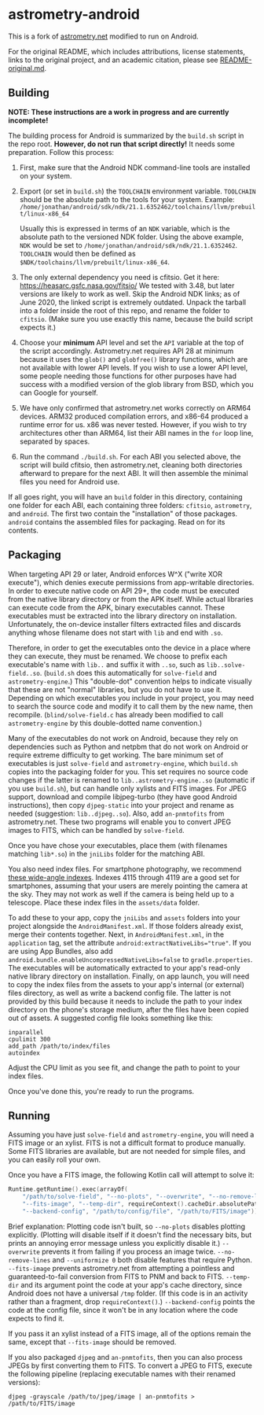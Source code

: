 # astrometry-android
This is a fork of [astrometry.net](https://github.com/dstndstn/astrometry.net) modified to run on Android.

For the original README, which includes attributions, license statements, links to the original project, and an academic citation,
please see [README-original.md](https://github.com/DiDacTex/astrometry-android/blob/master/README-original.md).

## Building

**NOTE: These instructions are a work in progress and are currently incomplete!**

The building process for Android is summarized by the `build.sh` script in the repo root.
**However, do not run that script directly!** It needs some preparation.
Follow this process:

1. First, make sure that the Android NDK command-line tools are installed on your system.
1. Export (or set in `build.sh`) the `TOOLCHAIN` environment variable.
   `TOOLCHAIN` should be the absolute path to the tools for your system.
   Example: `/home/jonathan/android/sdk/ndk/21.1.6352462/toolchains/llvm/prebuilt/linux-x86_64`
   
   Usually this is expressed in terms of an `NDK` variable, which is the absolute path to the versioned NDK folder.
   Using the above example, `NDK` would be set to `/home/jonathan/android/sdk/ndk/21.1.6352462`.
   `TOOLCHAIN` would then be defined as `$NDK/toolchains/llvm/prebuilt/linux-x86_64`.
1. The only external dependency you need is cfitsio. Get it here: https://heasarc.gsfc.nasa.gov/fitsio/
   We tested with 3.48, but later versions are likely to work as well.
   Skip the Android NDK links; as of June 2020, the linked script is extremely outdated.
   Unpack the tarball into a folder inside the root of this repo, and rename the folder to `cfitsio`.
   (Make sure you use exactly this name, because the build script expects it.)
1. Choose your **minimum** API level and set the `API` variable at the top of the script accordingly.
   Astrometry.net requires API 28 at minimum because it uses the `glob()` and `globfree()` library functions,
   which are not available with lower API levels.
   If you wish to use a lower API level, some people needing those functions for other purposes
   have had success with a modified version of the glob library from BSD, which you can Google for yourself.
1. We have only confirmed that astrometry.net works correctly on ARM64 devices.
   ARM32 produced compilation errors, and x86-64 produced a runtime error for us. x86 was never tested.
   However, if you wish to try architectures other than ARM64,
   list their ABI names in the `for` loop line, separated by spaces.
1. Run the command `./build.sh`. For each ABI you selected above, the script will build cfitsio,
   then astrometry.net, cleaning both directories afterward to prepare for the next ABI.
   It will then assemble the minimal files you need for Android use.

If all goes right, you will have an `build` folder in this directory, containing one folder for each ABI,
each containing three folders: `cfitsio`, `astrometry`, and `android`.
The first two contain the "installation" of those packages.
`android` contains the assembled files for packaging. Read on for its contents.

## Packaging

When targeting API 29 or later, Android enforces W^X ("write XOR execute"),
which denies execute permissions from app-writable directories.
In order to execute native code on API 29+, the code must be executed from the native library directory or from the APK itself.
While actual libraries can execute code from the APK, binary executables cannot.
These executables must be extracted into the library directory on installation.
Unfortunately, the on-device installer filters extracted files
and discards anything whose filename does not start with `lib` and end with `.so`.

Therefore, in order to get the executables onto the device in a place where they can execute, they must be renamed.
We choose to prefix each executable's name with `lib..` and suffix it with `..so`, such as `lib..solve-field..so`.
(`build.sh` does this automatically for `solve-field` and `astrometry-engine`.)
This "double-dot" convention helps to indicate visually that these are not "normal" libraries, but you do not have to use it.
Depending on which executables you include in your project,
you may need to search the source code and modify it to call them by the new name, then recompile.
(`blind/solve-field.c` has already been modified to call `astrometry-engine` by this double-dotted name convention.)

Many of the executables do not work on Android, because they rely on dependencies such as Python and netpbm
that do not work on Android or require extreme difficulty to get working.
The bare minimum set of executables is just `solve-field` and `astrometry-engine`,
which `build.sh` copies into the packaging folder for you.
This set requires no source code changes if the latter is renamed to `lib..astrometry-engine..so`
(automatic if you use `build.sh`), but can handle only xylists and FITS images.
For JPEG support, download and compile libjpeg-turbo (they have good Android instructions),
then copy `djpeg-static` into your project and rename as needed (suggestion: `lib..djpeg..so`).
Also, add `an-pnmtofits` from astrometry.net.
These two programs will enable you to convert JPEG images to FITS, which can be handled by `solve-field`.

Once you have chose your executables, place them (with filenames matching  `lib*.so`) in the `jniLibs` folder for the matching ABI.

You also need index files. For smartphone photography, we recommend [these wide-angle indexes](http://data.astrometry.net/4100/).
Indexes 4115 through 4119 are a good set for smartphones, assuming that your users are merely pointing the camera at the sky.
They may not work as well if the camera is being held up to a telescope.
Place these index files in the `assets/data` folder.

To add these to your app, copy the `jniLibs` and `assets` folders into your project alongside the `AndroidManifest.xml`.
If those folders already exist, merge their contents together.
Next, in `AndroidManifest.xml`, in the `application` tag, set the attribute `android:extractNativeLibs="true"`.
If you are using App Bundles, also add `android.bundle.enableUncompressedNativeLibs=false` to `gradle.properties`.
The executables will be automatically extracted to your app's read-only native library directory on installation.
Finally, on app launch, you will need to copy the index files from the assets to your app's internal (or external) files directory,
as well as write a backend config file.
The latter is not provided by this build because it needs to include the path to your index directory on the phone's storage medium,
after the files have been copied out of assets. A suggested config file looks something like this:

```
inparallel
cpulimit 300
add_path /path/to/index/files
autoindex
```

Adjust the CPU limit as you see fit, and change the path to point to your index files.

Once you've done this, you're ready to run the programs.

## Running

Assuming you have just `solve-field` and `astrometry-engine`, you will need a FITS image or an xylist.
FITS is not a difficult format to produce manually. Some FITS libraries are available,
but are not needed for simple files, and you can easily roll your own.

Once you have a FITS image, the following Kotlin call will attempt to solve it:

```kotlin
Runtime.getRuntime().exec(arrayOf(
    "/path/to/solve-field", "--no-plots", "--overwrite", "--no-remove-lines", "--uniformize", "0",
    "--fits-image", "--temp-dir", requireContext().cacheDir.absolutePath
    "--backend-config", "/path/to/config/file", "/path/to/FITS/image"))
```

Brief explanation: Plotting code isn't built, so `--no-plots` disables plotting explicitly.
(Plotting will disable itself if it doesn't find the necessary bits,
but prints an annoying error message unless you explicitly disable it.)
`--overwrite` prevents it from failing if you process an image twice.
`--no-remove-lines` and `--uniformize 0` both disable features that require Python.
`--fits-image` prevents astrometry.net from attempting a pointless and
guaranteed-to-fail conversion from FITS to PNM and back to FITS.
`--temp-dir` and its argument point the code at your app's cache directory,
since Android does not have a universal `/tmp` folder.
(If this code is in an activity rather than a fragment, drop `requireContext()`.)
`--backend-config` points the code at the config file,
since it won't be in any location where the code expects to find it.

If you pass it an xylist instead of a FITS image, all of the options remain the same,
except that `--fits-image` should be removed.

If you also packaged `djpeg` and `an-pnmtofits`, then you can also process JPEGs by first converting them to FITS.
To convert a JPEG to FITS, execute the following pipeline (replacing executable names with their renamed versions):
  
`djpeg -grayscale /path/to/jpeg/image | an-pnmtofits > /path/to/FITS/image`
